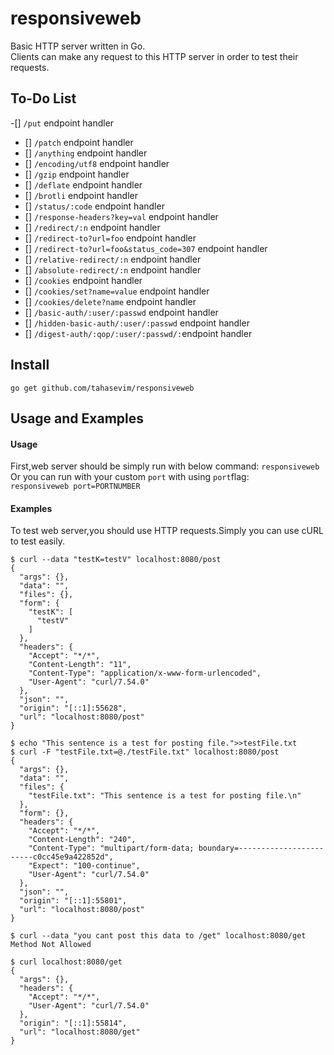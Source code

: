 
# responsiveweb
Basic HTTP server written in Go.<br>
Clients can make any request to this HTTP server in order to test their requests.
## To-Do List
-[] `/put` endpoint handler
- [] `/patch` endpoint handler
- [] `/anything` endpoint handler
- [] `/encoding/utf8` endpoint handler
- [] `/gzip` endpoint handler
- [] `/deflate` endpoint handler
- [] `/brotli` endpoint handler
- [] `/status/:code` endpoint handler
- [] `/response-headers?key=val` endpoint handler
- [] `/redirect/:n` endpoint handler
- [] `/redirect-to?url=foo` endpoint handler
- [] `/redirect-to?url=foo&status_code=307` endpoint handler
- [] `/relative-redirect/:n` endpoint handler
- [] `/absolute-redirect/:n` endpoint handler
- [] `/cookies` endpoint handler
- [] `/cookies/set?name=value` endpoint handler
- [] `/cookies/delete?name` endpoint handler
- [] `/basic-auth/:user/:passwd` endpoint handler
- [] `/hidden-basic-auth/:user/:passwd` endpoint handler 
- [] `/digest-auth/:qop/:user/:passwd/:`endpoint handler
## Install
`go get github.com/tahasevim/responsiveweb`
## Usage and Examples
#### Usage
First,web server should be simply run with below command:
`responsiveweb`<br>
Or you can run with your custom `port` with using `port`flag:<br>
`responsiveweb port=PORTNUMBER`
#### Examples
To test web server,you should use HTTP requests.Simply you can use cURL to test easily.<br>

```
$ curl --data "testK=testV" localhost:8080/post
{
  "args": {},
  "data": "",
  "files": {},
  "form": {
    "testK": [
      "testV"
    ]
  },
  "headers": {
    "Accept": "*/*",
    "Content-Length": "11",
    "Content-Type": "application/x-www-form-urlencoded",
    "User-Agent": "curl/7.54.0"
  },
  "json": "",
  "origin": "[::1]:55628",
  "url": "localhost:8080/post"
}
```
```
$ echo "This sentence is a test for posting file.">>testFile.txt
$ curl -F "testFile.txt=@./testFile.txt" localhost:8080/post
{
  "args": {},
  "data": "",
  "files": {
    "testFile.txt": "This sentence is a test for posting file.\n"
  },
  "form": {},
  "headers": {
    "Accept": "*/*",
    "Content-Length": "240",
    "Content-Type": "multipart/form-data; boundary=------------------------c0cc45e9a422852d",
    "Expect": "100-continue",
    "User-Agent": "curl/7.54.0"
  },
  "json": "",
  "origin": "[::1]:55801",
  "url": "localhost:8080/post"
}
```
```
$ curl --data "you cant post this data to /get" localhost:8080/get
Method Not Allowed
```
```
$ curl localhost:8080/get
{
  "args": {},
  "headers": {
    "Accept": "*/*",
    "User-Agent": "curl/7.54.0"
  },
  "origin": "[::1]:55814",
  "url": "localhost:8080/get"
}

```

